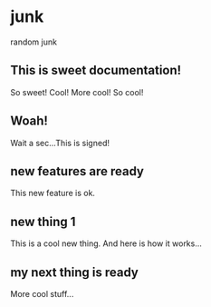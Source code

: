 # junk
random junk

## This is sweet documentation!
So sweet! Cool! More cool! So cool!

## Woah!
Wait a sec...This is signed!  

## new features are ready
This new feature is ok.

## new thing 1
This is a cool new thing. And here is how it works...

## my next thing is ready
More cool stuff...
